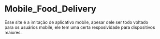 # Mobile_Food_Delivery
Esse site é a imitação de aplicativo mobile, apesar dele ser todo voltado para os usuários mobile, ele tem uma certa resposividade para dispositivos maiores.
